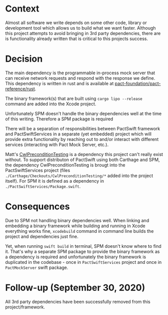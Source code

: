 # Context

Almost all software we write depends on some other code, library or development tool which allows us to build what we want faster. Although this project attempts to avoid bringing in 3rd party dependencies, there are is functionality already written that is critical to this projects success.

# Decision

The main dependency is the programmable in-process mock server that can receive network requests and respond with the response we define. This dependency is written in rust and is available at [pact-foundation/pact-reference/rust](https://github.com/pact-foundation/pact-reference/tree/master/rust/pact_mock_server_ffi).

The binary framework(s) that are built using `cargo lipo --release` command are added into the Xcode project.

Unfortunately SPM doesn't handle the binary dependencies well at the time of this writing. Therefore a SPM package is required

There will be a separation of responsibilities between PactSwift framework and PactSwiftServices in a separate (yet embedded) project which will provide extra functionality by reaching out to and/or interact with different services (interacting with Pact Mock Server, etc.).

Matt's [CwlPreconditionTesting](https://github.com/mattgallagher/CwlPreconditionTesting) is a dependency this project can't really exist without. To support distributon of PactSwift using both Carthage and SPM, the dependency CwlPreconditionTesting is brougt into the PactSwiftServices project (files `./Carthage/Checkouts/CwlPreconditionTesting/*` added into the project itself). For SPM it is defined as a dependency in `./PactSwiftServices/Package.swift`.

# Consequences

Due to SPM not handling binary dependencies well. When linking and embedding a binary framework while building and running in Xcode everything works fine, `xcodebuild` command in command line builds the project and dependencies just fine.

Yet, when running `swift build` in terminal, SPM doesn't know where to find it. That's why a separate SPM package to provide the binary framework as a dependency is required and unfortunately the binary framework is duplicated in the codebase - once in `PactSwiftServices` project and once in `PactMockServer` swift package.

# Follow-up (September 30, 2020)

All 3rd party dependencies have been successfully removed from this project/framework.
